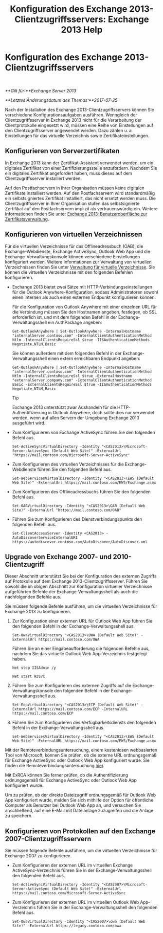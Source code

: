 ﻿---
title: 'Konfiguration des Exchange 2013-Clientzugriffsservers: Exchange 2013 Help'
TOCTitle: Konfiguration des Exchange 2013-Clientzugriffsservers
ms:assetid: 01432ae4-2a00-44a4-a4dd-4eb8d7e6cfae
ms:mtpsurl: https://technet.microsoft.com/de-de/library/Hh529912(v=EXCHG.150)
ms:contentKeyID: 50474937
ms.date: 04/24/2018
mtps_version: v=EXCHG.150
ms.translationtype: HT
---

# Konfiguration des Exchange 2013-Clientzugriffsservers

 

_**Gilt für:**Exchange Server 2013_

_**Letztes Änderungsdatum des Themas:**2017-07-25_

Nach der Installation des Exchange 2013-Clientzugriffsservers können Sie verschiedene Konfigurationsaufgaben ausführen. Wenngleich der Clientzugriffsserver in Exchange 2013 nicht für die Verarbeitung der Clientprotokolle eingesetzt wird, müssen eine Reihe von Einstellungen auf den Clientzugriffsserver angewendet werden. Dazu zählen u. a. Einstellungen für das virtuelle Verzeichnis sowie Zertifikateinstellungen.

## Konfigurieren von Serverzertifikaten

In Exchange 2013 kann der Zertifikat-Assistent verwendet werden, um ein digitales Zertifikat von einer Zertifizierungsstelle anzufordern. Nachdem Sie ein digitales Zertifikat angefordert haben, muss dieses auf dem Clientzugriffsserver installiert werden.

Auf den Postfachservern in Ihrer Organisation müssen keine digitalen Zertifikate installiert werden. Auf den Postfachservern wird standardmäßig ein selbstsigniertes Zertifikat installiert, das nicht ersetzt werden muss. Die Clientzugriffsserver in Ihrer Organisation stufen das selbstsignierte Zertifikat auf den Postfachservern implizit als vertrauenswürdig ein. Weitere Informationen finden Sie unter [Exchange 2013-Benutzeroberfläche zur Zertifikatsverwaltung](exchange-2013-certificate-management-ui-exchange-2013-help.md).

## Konfigurieren von virtuellen Verzeichnissen

Für die virtuellen Verzeichnisse für das Offlineadressbuch (OAB), die Exchange-Webdienste, Exchange ActiveSync, Outlook Web App und die Exchange-Verwaltungskonsole können verschiedene Einstellungen konfiguriert werden. Weitere Informationen zur Verwaltung von virtuellen Verzeichnissen finden Sie unter [Verwaltung für virtuelle Verzeichnisse](virtual-directory-management-exchange-2013-help.md). Sie können die virtuellen Verzeichnisse mit den folgenden Befehlen konfigurieren.

  - Exchange 2013 bietet zwei Sätze mit HTTP-Verbindungseinstellungen für die Outlook Anywhere-Konfiguration, sodass Administratoren sowohl einen internen als auch einen externen Endpunkt konfigurieren können.
    
    Für die Konfiguration von Outlook Anywhere mit einer einzelnen URL für die Verbindung müssen Sie den Hostnamen angeben, festlegen, ob SSL erforderlich ist, und mit dem folgenden Befehl in der Exchange-Verwaltungsshell ein AuthPackage angeben:
    
        Get-OutlookAnywhere | Set-OutlookAnywhere -InternalHostname "internalServer.contoso.com" -InternalClientAuthenticationMethod Ntlm -InternalClientsRequireSsl $true -IISAuthenticationMethods Negotiate,NTLM,Basic
    
    Sie können außerdem mit dem folgenden Befehl in der Exchange-Verwaltungsshell einen extern erreichbaren Endpunkt angeben:
    
        Get-OutlookAnywhere | Set-OutlookAnywhere -InternalHostname "internalServer.contoso.com" -InternalClientAuthenticationMethod Ntlm -InternalClientsRequireSsl $true -ExternalHostname "externalServer.company.com" -ExternalClientAuthenticationMethod Basic -ExternalClientsRequireSsl $true -IISAuthenticationMethods Negotiate,NTLM,Basic
    

    > [!TIP]
    > Exchange 2013 unterstützt zwar Aushandeln für die HTTP-Authentifizierung in Outlook Anywhere, doch sollte dies nur verwendet werden, wenn auf allen Servern der Umgebung Exchange 2013 ausgeführt wird.



  - Zum Konfigurieren von Exchange ActiveSync führen Sie den folgenden Befehl aus.
    
        Set-ActiveSyncVirtualDirectory -Identity "<CAS2013>\Microsoft-Server-ActiveSync (Default Web Site)" -ExternalUrl "https://mail.contoso.com/Microsoft-Server-ActiveSync"

  - Zum Konfigurieren des virtuellen Verzeichnisses für die Exchange-Webdienste führen Sie den folgenden Befehl aus.
    
        Set-WebServicesVirtualDirectory -Identity "<CAS2013>\EWS (Default Web Site)" -ExternalUrl https://mail.contoso.com/EWS/Exchange.asmx

  - Zum Konfigurieren des Offlineadressbuchs führen Sie den folgenden Befehl aus.
    
        Set-OABVirtualDirectory -Identity "<CAS2013>\OAB (Default Web Site)" -ExternalUrl "https://mail.contoso.com/OAB"

  - Führen Sie zum Konfigurieren des Dienstverbindungspunkts den folgenden Befehl aus.
    
        Set-ClientAccessServer -Identity <CAS2013> -AutoDiscoverServiceInternalURI https://autodiscover.contoso.com/AutoDiscover/AutoDiscover.xml

## Upgrade von Exchange 2007- und 2010-Clientzugriff

Dieser Abschnitt unterstützt Sie bei der Konfiguration des externen Zugriffs auf Protokolle auf dem Exchange 2013-Clientzugriffsserver. Führen Sie sowohl die im obigen Abschnitt zur Konfiguration virtueller Verzeichnisse aufgeführten Befehle der Exchange-Verwaltungsshell als auch die nachfolgenden Befehle aus.

Sie müssen folgende Befehle ausführen, um die virtuellen Verzeichnisse für Exchange 2013 zu konfigurieren.

1.  Zur Konfiguration einer externen URL für Outlook Web App führen Sie den folgenden Befehl in der Exchange-Verwaltungsshell aus.
    
        Set-OwaVirtualDirectory "<CAS2013>\OWA (Default Web Site)" -ExternalUrl https://mail.contoso.com/OWA
    
    Führen Sie an einer Eingabeaufforderung die folgenden Befehle aus, nachdem Sie das virtuelle Outlook Web App-Verzeichnis festgelegt haben.
    
        Net stop IISAdmin /y
    
        Net start W3SVC

2.  Führen Sie zum Konfigurieren des externen Zugriffs auf die Exchange-Verwaltungskonsole den folgenden Befehl in der Exchange-Verwaltungsshell aus.
    
        Set-EcpVirtualDirectory "<CAS2013>\ECP (Default Web Site)" -ExternalUrl https://mail.contoso.com/ECP -InternalURL https://mail.contoso.com/ECP 

3.  Führen Sie zum Konfigurieren des Verfügbarkeitsdiensts den folgenden Befehl in der Exchange-Verwaltungsshell aus.
    
        Set-WebServicesVirtualDirectory -Identity "<CAS2013>\EWS (Default Web Site)" -ExternalURL https://mail.contoso.com/EWS/Exchange.asmx

Mit der Remoteverbindungsuntersuchung, einem kostenlosen webbasierten Tool von Microsoft, können Sie prüfen, ob die externe URL ordnungsgemäß für Exchange ActiveSync oder Outlook Web App konfiguriert wurde. Sie finden die Remoteverbindungsuntersuchung [hier](http://go.microsoft.com/fwlink/?linkid=154308).

Mit ExRCA können Sie ferner prüfen, ob die Authentifizierung ordnungsgemäß für Exchange ActiveSync oder Outlook Web App konfiguriert wurde.

Um zu prüfen, ob der direkte Dateizugriff ordnungsgemäß für Outlook Web App konfiguriert wurde, melden Sie sich mithilfe der Option für öffentliche Computer als Benutzer bei Outlook Web App an, und versuchen Sie anschließend, auf eine E-Mail mit Dateianlage zuzugreifen und die Anlage zu speichern.

## Konfigurieren von Protokollen auf den Exchange 2007-Clientzugriffsservern

Sie müssen folgende Befehle ausführen, um die virtuellen Verzeichnisse für Exchange 2007 zu konfigurieren.

  - Zum Konfigurieren der externen URL im virtuellen Exchange ActiveSync-Verzeichnis führen Sie in der Exchange-Verwaltungsshell den folgenden Befehl aus.
    
        Set-ActiveSyncVirtualDirectory -Identity "<CAS2007>\Microsoft-Server-ActiveSync (Default Web Site)" -ExternalUrl https://mail.contoso.com/Microsoft-Server-ActiveSync

  - Zum Konfigurieren der externen URL im virtuellen Outlook Web App-Verzeichnis führen Sie in der Exchange-Verwaltungsshell den folgenden Befehl aus.
    
        Set-OwaVirtualDirectory -Identity "<CAS2007>\owa (Default Web Site)" -ExternalUrl https://legacy.contoso.com/owa

